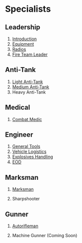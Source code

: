 # Specialists

## Leadership

1. [Introduction](certs/leadership/introduction.md)
2. [Equipment](certs/leadership/equipment.md)
3. [Radios](certs/leadership/radios.md)
4. [Fire Team Leader](certs/leadership/fireteamlead.md)

## Anti-Tank

1. [Light Anti-Tank](certs/lat.md)
2. [Medium Anti-Tank](certs/anti-tank/mat.md)
3. Heavy Anti-Tank

## Medical

1. [Combat Medic](certs/medical/medic.md)
<!-- 2. [Field Doctor](certs/medical/doctor.md) -->
<!-- 2. Field Doctor -->
<!-- 3. [Director of Medical Operations](certs/medical/director.md) -->

## Engineer

1. [General Tools](certs/engineer/engineer.md)
2. [Vehicle Logistics](certs/engineer/vehicles.md)
3. [Explosives Handling](certs/engineer/explosives.md)
4. [EOD](certs/engineer/eod.md)
<!-- 5. [Construction](certs/engineer/construction.md) -->
<!-- 5. Construction -->

## Marksman

1. [Marksman](certs/marksman/marksman.md)
<!-- 2. [Sharpshooter](certs/makrsman/sharpshooter.md) -->
2. Sharpshooter
<!-- 3. [Sniper & Spotter](certs/marksman/sniper.md) -->

## Gunner

1. [Autorifleman](certs/gunner/autorifleman.md)
<!-- 2. [Machine Gunner](certs/gunner/machinegunner.md) -->
2. Machine Gunner (Coming Soon)

<!-- ## Pilot -->

<!-- 1. [Transport Pilot](certs/pilot/transport.md) -->
<!-- 2. [Recon Pilot](certs/pilot/recon.md) -->
<!-- 3. [Armed Support Pilot](certs/pilot/armed_support.md) -->

<!-- ### Aircraft -->

<!-- 1. [MH-6M Little Bird](certs/pilot/aircraft_mh6m.md) -->
<!-- 2. [UH-1H Huey](certs/pilot/aircraft_uh1h.md) -->
<!-- 3. [UH-60 Black Hawk](certs/pilot/aircraft_uh60.md) -->
